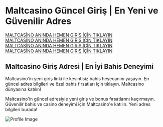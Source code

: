 <!DOCTYPE html>
<html lang="tr">
<head>
    <meta charset="UTF-8">
    <meta name="viewport" content="width=device-width, initial-scale=1.0">
</head>
<body>
    <h1>Maltcasino Güncel Giriş | En Yeni ve Güvenilir Adres</h1>
    <p>
        <a href="https://urlgit.com/maltcasino-giris">MALTCASİNO ANINDA HEMEN GİRİŞ İÇİN TIKLAYIN</a><br>
        <a href="https://urlgit.com/maltcasino-giris">MALTCASİNO ANINDA HEMEN GİRİŞ İÇİN TIKLAYIN</a><br>
        <a href="https://urlgit.com/maltcasino-giris">MALTCASİNO ANINDA HEMEN GİRİŞ İÇİN TIKLAYIN</a><br>
        <a href="https://urlgit.com/maltcasino-giris">MALTCASİNO ANINDA HEMEN GİRİŞ İÇİN TIKLAYIN</a>
    </p>
    <h2>Maltcasino Giriş Adresi | En İyi Bahis Deneyimi</h2>
    <p>
        Maltcasino'in yeni giriş linki ile kesintisiz bahis heyecanını yaşayın. En güncel adres bilgileri ve özel bahis fırsatları için tıklayın. Maltcasino dünyasına katılın!
    </p>
    <p>
        Maltcasino'in güncel adresiyle yeni giriş ve bonus fırsatlarını kaçırmayın. Güvenilir bahis ve casino deneyimi için Maltcasino'e katılın. Yeni adres bilgileri burada!
    </p>
    <p>
        <img src="https://pbs.twimg.com/profile_images/1670013154015821828/Lb5yJbJe_200x200.png" alt="Profile Image">
    </p>
</body>
</html>
